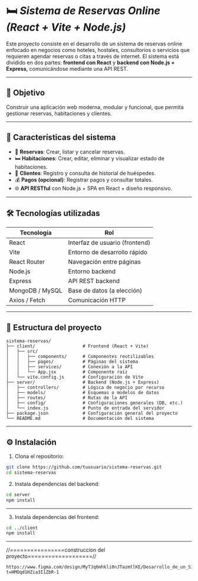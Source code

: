 # 🛏️ *Sistema de Reservas Online (React + Vite + Node.js)*

Este proyecto consiste en el desarrollo de un sistema de reservas online enfocado en negocios como hoteles, hostales, consultorios o servicios que requieren agendar reservas o citas a través de internet. El sistema está dividido en dos partes: **frontend con React** y **backend con Node.js + Express**, comunicándose mediante una API REST.

---

## 🎯 Objetivo

Construir una aplicación web moderna, modular y funcional, que permita gestionar reservas, habitaciones y clientes.  

---

## 🧩 Características del sistema

- 📅 **Reservas**: Crear, listar y cancelar reservas.
- 🛏️ **Habitaciones**: Crear, editar, eliminar y visualizar estado de habitaciones.
- 👤 **Clientes**: Registro y consulta de historial de huéspedes.
- 💰 **Pagos (opcional)**: Registrar pagos y consultar totales.
- 🌐 **API RESTful** con Node.js + SPA en React + diseño responsivo.

---

## 🛠️ Tecnologías utilizadas

| Tecnología       | Rol                                 |
|------------------|--------------------------------------|
| React            | Interfaz de usuario (frontend)       |
| Vite             | Entorno de desarrollo rápido         |
| React Router     | Navegación entre páginas             |
| Node.js          | Entorno backend                      |
| Express          | API REST backend                     |
| MongoDB / MySQL  | Base de datos (a elección)           |
| Axios / Fetch    | Comunicación HTTP                    |

---

## 📁 Estructura del proyecto

```
sistema-reservas/
├── client/                  # Frontend (React + Vite)
│   ├── src/
│   │   ├── components/      # Componentes reutilizables
│   │   ├── pages/           # Páginas del sistema
│   │   ├── services/        # Conexión a la API
│   │   └── App.jsx          # Componente raíz
│   └── vite.config.js       # Configuración de Vite
├── server/                  # Backend (Node.js + Express)
│   ├── controllers/         # Lógica de negocio por recurso
│   ├── models/              # Esquemas o modelos de datos
│   ├── routes/              # Rutas de la API
│   ├── config/              # Configuraciones generales (DB, etc.)
│   └── index.js             # Punto de entrada del servidor
├── package.json             # Configuración general del proyecto
└── README.md                # Documentación del sistema
```

---

## ⚙️ Instalación

1. Clona el repositorio:

```bash
git clone https://github.com/tuusuario/sistema-reservas.git
cd sistema-reservas
```

2. Instala dependencias del backend:

```bash
cd server
npm install
```
---
3. Instala dependencias del frontend:

```bash
cd ../client
npm install
```
---

//================construccion del proyecto===================//
```
https://www.figma.com/design/MyTJq6mhkli0nJTazmtlKE/Desarrollo_de_un_Sistema_de_Reservas_Online?t=HMOqd1HZia3I1ZbR-1
```
